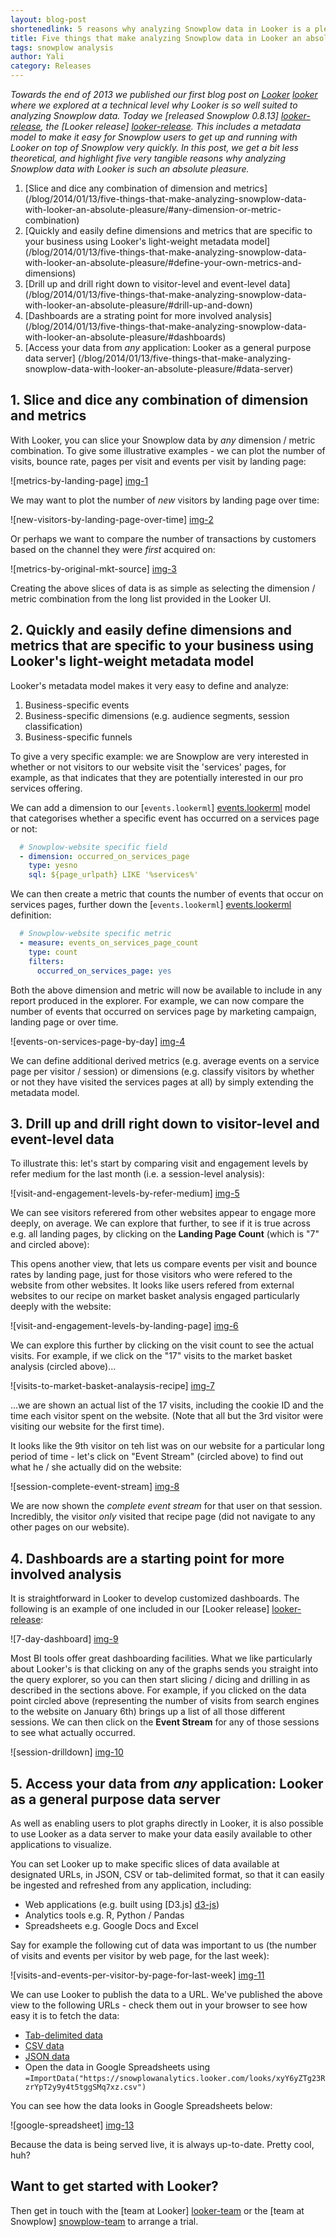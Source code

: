 ```yaml
---
layout: blog-post
shortenedlink: 5 reasons why analyzing Snowplow data in Looker is a pleasure
title: Five things that make analyzing Snowplow data in Looker an absolute pleasure
tags: snowplow analysis
author: Yali
category: Releases
---
```


*Towards the end of 2013 we published our first blog post on [Looker] [looker] where we explored at a technical level why Looker is so well suited to analyzing Snowplow data. Today we [released Snowplow 0.8.13] [looker-release], the [Looker release] [looker-release]. This includes a metadata model to make it easy for Snowplow users to get up and running with Looker on top of Snowplow very quickly. In this post, we get a bit less theoretical, and highlight five very tangible reasons why analyzing Snowplow data with Looker is such an absolute pleasure.*

1. [Slice and dice any combination of dimension and metrics] (/blog/2014/01/13/five-things-that-make-analyzing-snowplow-data-with-looker-an-absolute-pleasure/#any-dimension-or-metric-combination)
2. [Quickly and easily define dimensions and metrics that are specific to your business using Looker's light-weight metadata model] (/blog/2014/01/13/five-things-that-make-analyzing-snowplow-data-with-looker-an-absolute-pleasure/#define-your-own-metrics-and-dimensions)
3. [Drill up and drill right down to visitor-level and event-level data] (/blog/2014/01/13/five-things-that-make-analyzing-snowplow-data-with-looker-an-absolute-pleasure/#drill-up-and-down)
4. [Dashboards are a strating point for more involved analysis] (/blog/2014/01/13/five-things-that-make-analyzing-snowplow-data-with-looker-an-absolute-pleasure/#dashboards)
5. [Access your data from *any* application: Looker as a general purpose data server] (/blog/2014/01/13/five-things-that-make-analyzing-snowplow-data-with-looker-an-absolute-pleasure/#data-server)

<a name="any-dimension-or-metric-combination"><h2>1. Slice and dice any combination of dimension and metrics</h2></a>

With Looker, you can slice your Snowplow data by *any* dimension / metric combination. To give some illustrative examples - we can plot the number of visits, bounce rate, pages per visit and events per visit by landing page:

![metrics-by-landing-page] [img-1]

<!--more-->

We may want to plot the number of *new* visitors by landing page over time:

![new-visitors-by-landing-page-over-time] [img-2]

Or perhaps we want to compare the number of transactions by customers based on the channel they were *first* acquired on:

![metrics-by-original-mkt-source] [img-3]

Creating the above slices of data is as simple as selecting the dimension / metric combination from the long list provided in the Looker UI.

<a name="define-your-own-metrics-and-dimensions"><h2>2. Quickly and easily define dimensions and metrics that are specific to your business using Looker's light-weight metadata model</h2></a>

Looker's metadata model makes it very easy to define and analyze:

1. Business-specific events
2. Business-specific dimensions (e.g. audience segments, session classification)
3. Business-specific funnels

To give a very specific example: we are Snowplow are very interested in whether or not visitors to our website visit the 'services' pages, for example, as that indicates that they are potentially interested in our pro services offering.

We can add a dimension to our [`events.lookerml`] [events.lookerml] model that categorises whether a specific event has occurred on a services page or not:

```yaml
  # Snowplow-website specific field
  - dimension: occurred_on_services_page
    type: yesno
    sql: ${page_urlpath} LIKE '%services%'
```

We can then create a metric that counts the number of events that occur on services pages, further down the [`events.lookerml`] [events.lookerml] definition:

```yaml
  # Snowplow-website specific metric
  - measure: events_on_services_page_count
    type: count
    filters:
      occurred_on_services_page: yes
```

Both the above dimension and metric will now be available to include in any report produced in the explorer. For example, we can now compare the number of events that occurred on services page by marketing campaign, landing page or over time. 

![events-on-services-page-by-day] [img-4]

We can define additional derived metrics (e.g. average events on a service page per visitor / session) or dimensions (e.g. classify visitors by whether or not they have visited the services pages at all) by simply extending the metadata model. 

<a name="drill-up-and-down"><h2>3. Drill up and drill right down to visitor-level and event-level data</h2></a>

To illustrate this: let's start by comparing visit and engagement levels by refer medium for the last month (i.e. a session-level analysis):

![visit-and-engagement-levels-by-refer-medium] [img-5]

We can see visitors referered from other websites appear to engage more deeply, on average. We can explore that further, to see if it is true across e.g. all landing pages, by clicking on the **Landing Page Count** (which is "7" and circled above):

This opens another view, that lets us compare events per visit and bounce rates by landing page, just for those visitors who were refered to the website from other websites. It looks like users refered from external websites to our recipe on market basket analysis engaged particularly deeply with the website:

![visit-and-engagement-levels-by-landing-page] [img-6]

We can explore this further by clicking on the visit count to see the actual visits. For example, if we click on the "17" visits to the market basket analysis (circled above)...

![visits-to-market-basket-analaysis-recipe] [img-7]

...we are shown an actual list of the 17 visits, including the cookie ID and the time each visitor spent on the website. (Note that all but the 3rd visitor were visiting our website for the first time).

It looks like the 9th visitor on teh list was on our website for a particular long period of time - let's click on "Event Stream" (circled above) to find out what he / she actually did on the website:

![session-complete-event-stream] [img-8]

We are now shown the *complete event stream* for that user on that session. Incredibly, the visitor *only* visited that recipe page (did not navigate to any other pages on our website).

<a name="dashboards"><h2>4. Dashboards are a starting point for more involved analysis</h2></a>

It is straightforward in Looker to develop customized dashboards. The following is an example of one included in our [Looker release] [looker-release]:

![7-day-dashboard] [img-9]

Most BI tools offer great dashboarding facilities. What we like particularly about Looker's is that clicking on any of the graphs sends you straight into the query explorer, so you can then start slicing / dicing and drilling in as described in the sections above. For example, if you clicked on the data point circled above (representing the number of visits from search engines to the website on January 6th) brings up a list of all those different sessions. We can then click on the **Event Stream** for any of those sessions to see what actually occurred.

![session-drilldown] [img-10]

<a name="data-server"><h2>5. Access your data from <i>any</i> application: Looker as a general purpose data server</h2></a>

As well as enabling users to plot graphs directly in Looker, it is also possible to use Looker as a data server to make your data easily available to other applications to visualize.

You can set Looker up to make specific slices of data available at designated URLs, in JSON, CSV or tab-delimited format, so that it can easily be ingested and refreshed from any application, including:

* Web applications (e.g. built using [D3.js] [d3-js])
* Analytics tools e.g. R, Python / Pandas
* Spreadsheets e.g. Google Docs and Excel

Say for example the following cut of data was important to us (the number of visits and events per visitor by web page, for the last week):

![visits-and-events-per-visitor-by-page-for-last-week] [img-11]

We can use Looker to publish the data to a URL. We've published the above view to the following URLs - check them out in your browser to see how easy it is to fetch the data:

* [Tab-delimited data](https://snowplowanalytics.looker.com/looks/xyY6yZTg23RzrYpT2y9y4t5tggSMq7xz.txt)
* [CSV data](https://snowplowanalytics.looker.com/looks/xyY6yZTg23RzrYpT2y9y4t5tggSMq7xz.csv)
* [JSON data](https://snowplowanalytics.looker.com/looks/xyY6yZTg23RzrYpT2y9y4t5tggSMq7xz.json)
* Open the data in Google Spreadsheets using `=ImportData("https://snowplowanalytics.looker.com/looks/xyY6yZTg23RzrYpT2y9y4t5tggSMq7xz.csv")`

You can see how the data looks in Google Spreadsheets below:

![google-spreadsheet] [img-13]

Because the data is being served live, it is always up-to-date. Pretty cool, huh?

## Want to get started with Looker?

Then get in touch with the [team at Looker] [looker-team] or the [team at Snowplow] [snowplow-team] to arrange a trial.


[looker]: http://www.looker.com
[looker-release]: /2014/01/03/the-snowplow-looker-release/
[events.lookerml]: https://github.com/snowplow/snowplow/blob/master/5-analytics/looker-analytics/looker-metadata-model/events.lookml
[looker-team]: http://looker.com/free-trial
[snowplow-team]: http://snowplowanalytics.com/about/index.html
[d3-js]: http://d3js.org/

[img-1]: /static/img/blog/2014/01/looker/metrics-by-landing-page.JPG
[img-2]: /static/img/blog/2014/01/looker/new-visitors-by-landing-page-over-time.JPG
[img-3]: /static/img/blog/2014/01/looker/metrics-by-original-mkt-source.JPG
[img-4]: /static/img/blog/2014/01/looker/events-on-services-page-by-day.JPG
[img-5]: /static/img/blog/2014/01/looker/visit-and-engagement-levels-by-refer-medium.JPG
[img-6]: /static/img/blog/2014/01/looker/visit-and-engagement-levels-by-landing-page.JPG
[img-7]: /static/img/blog/2014/01/looker/visits-to-market-basket-analaysis-recipe.JPG
[img-8]: /static/img/blog/2014/01/looker/session-complete-event-stream.JPG
[img-9]: /static/img/blog/2014/01/looker/7-day-dashboard.JPG
[img-10]: /static/img/blog/2014/01/looker/session-drilldown.JPG
[img-11]: /static/img/blog/2014/01/looker/visits-and-events-per-visitor-by-page-for-last-week.JPG
[img-12]: /static/img/blog/2014/01/looker/save-view.JPG
[img-13]: /static/img/blog/2014/01/looker/google-spreadsheet.JPG